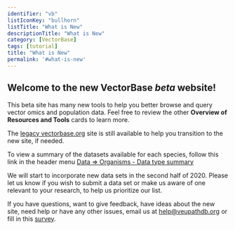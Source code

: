 ```yaml
---
identifier: "vb"
listIconKey: "bullhorn"
listTitle: "What is New"
descriptionTitle: "What is New"
category: [VectorBase]
tags: [tutorial]
title: "What is New"
permalink: '#what-is-new'
---
```


<h2>Welcome to the new VectorBase <I>beta</i> website!</h2>

<p>This beta site has many new tools to help you better browse and query vector omics and population data.  Feel free to review the other <b>Overview of Resources and Tools</b> cards to learn more.</p>

<p>The <a href="https://www.vectorbase.org">legacy vectorbase.org</a> site is still available to help you transition to the new site, if needed.</p>

<p>To view a summary of the datasets available for each species, follow this link in the header menu <a href="/a/app/search/organism/GenomeDataTypes/result">Data => Organisms - Data type summary</a> </p>

<p>We will start to incorporate new data sets in the second half of 2020.  Please let us know if you wish to submit a data set or make us aware of one relevant to your research, to help us prioritize our list.</p>

<p>If you have questions, want to give feedback, have ideas about the new site, need help or have any other issues, email us at <a href="/a/app/contact-us">help@veupathdb.org</a> or fill in this <a href="https://upenn.co1.qualtrics.com/jfe/form/SV_3rzHCq7GXOTVbY9">survey</a>.</p>
